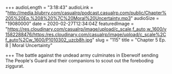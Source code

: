 +++
audioLength = "3:18:43"
audioLink = "http://media.blubrry.com/casualrp/podcast.casualrp.com/public/Chapter%205%20Ep.%208%20%7C%20Moral%20Uncertainty.mp3"
audioSize = "19080000"
date = 2020-02-27T12:34:04Z
featuredImage = "https://res.cloudinary.com/casualrp/image/upload/c_scale,f_auto,w_1600/v1582288476/https:/res.cloudinary.com/casualrp/image/upload/c_scale%2Cf_auto%2Cw_1600/P1010302_uzcb8h.jpg"
slug = "115"
title = "Chapter 5 Ep. 8 | Moral Uncertainty"

+++
The battle against the undead army culminates in Eberwolf sending The People's Guard and their companions to scout out the foreboding ziggurat.